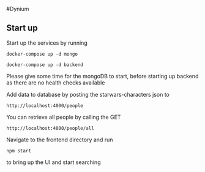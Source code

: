 #Dynium

## Start up
Start up the services by running
```
docker-compose up -d mongo
```
```
docker-compose up -d backend
```
Please give some time for the mongoDB to start, before starting up backend as there are no health checks available


Add data to database by posting the starwars-characters json to 
```
http://localhost:4000/people
```
You can retrieve all people by calling the GET
```
http://localhost:4000/people/all
```

Navigate to the frontend directory and run
```
npm start
```
to bring up the UI and start searching